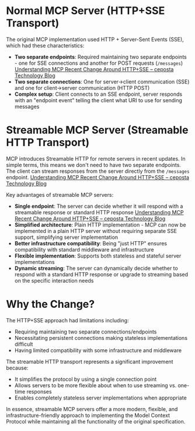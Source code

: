 # Normal MCP Server (HTTP+SSE Transport)

The original MCP implementation used HTTP + Server-Sent Events (SSE), which had these characteristics:

- **Two separate endpoints**: Required maintaining two separate endpoints - one for SSE connections and another for POST requests (`/messages`) [Understanding MCP Recent Change Around HTTP+SSE – ceposta Technology Blog](https://blog.ceposta.com)
- **Two separate connections**: One for server→client communication (SSE) and one for client→server communication (HTTP POST)
- **Complex setup**: Client connects to an SSE endpoint, server responds with an "endpoint event" telling the client what URI to use for sending messages

# Streamable MCP Server (Streamable HTTP Transport)

MCP introduces Streamable HTTP for remote servers in recent updates. In simple terms, this means we don't need to have two separate endpoints. The client can stream responses from the server directly from the `/messages` endpoint. [Understanding MCP Recent Change Around HTTP+SSE – ceposta Technology Blog](https://blog.ceposta.com)

Key advantages of streamable MCP servers:

- **Single endpoint**: The server can decide whether it will respond with a streamable response or standard HTTP response [Understanding MCP Recent Change Around HTTP+SSE – ceposta Technology Blog](https://blog.ceposta.com)
- **Simplified architecture**: Plain HTTP implementation - MCP can now be implemented in a plain HTTP server without requiring separate SSE support, simplifying server implementation
- **Better infrastructure compatibility**: Being "just HTTP" ensures compatibility with standard middleware and infrastructure
- **Flexible implementation**: Supports both stateless and stateful server implementations
- **Dynamic streaming**: The server can dynamically decide whether to respond with a standard HTTP response or upgrade to streaming based on the specific interaction needs

# Why the Change?

The HTTP+SSE approach had limitations including:
- Requiring maintaining two separate connections/endpoints
- Necessitating persistent connections making stateless implementations difficult
- Having limited compatibility with some infrastructure and middleware

The streamable HTTP transport represents a significant improvement because:
- It simplifies the protocol by using a single connection point
- Allows servers to be more flexible about when to use streaming vs. one-time responses
- Enables completely stateless server implementations when appropriate

In essence, streamable MCP servers offer a more modern, flexible, and infrastructure-friendly approach to implementing the Model Context Protocol while maintaining all the functionality of the original specification.
